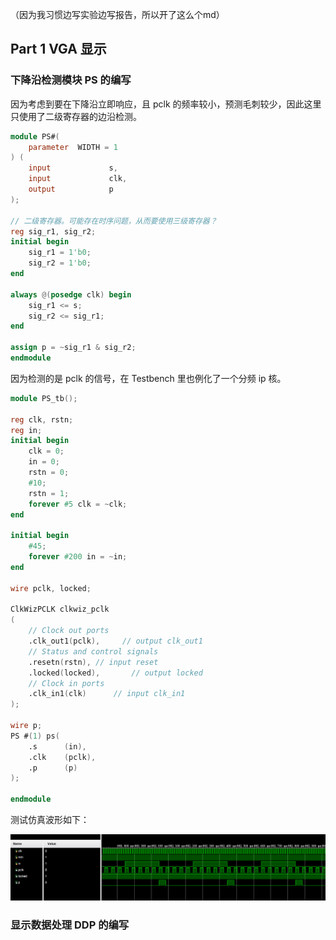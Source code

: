 （因为我习惯边写实验边写报告，所以开了这么个md）

## Part 1 VGA 显示

### 下降沿检测模块 PS 的编写

因为考虑到要在下降沿立即响应，且 pclk 的频率较小，预测毛刺较少，因此这里只使用了二级寄存器的边沿检测。

```verilog
module PS#(
	parameter  WIDTH = 1
) (
	input             s,
	input             clk,
	output            p
);

// 二级寄存器。可能存在时序问题，从而要使用三级寄存器？
reg sig_r1, sig_r2;
initial begin
    sig_r1 = 1'b0;
    sig_r2 = 1'b0;
end

always @(posedge clk) begin
    sig_r1 <= s;
    sig_r2 <= sig_r1;
end

assign p = ~sig_r1 & sig_r2;
endmodule
```

因为检测的是 pclk 的信号，在 Testbench 里也例化了一个分频 ip 核。

```verilog
module PS_tb();

reg clk, rstn;
reg in;
initial begin
    clk = 0;
    in = 0;
    rstn = 0;
    #10;
    rstn = 1;
    forever #5 clk = ~clk;
end

initial begin
    #45;
    forever #200 in = ~in;
end

wire pclk, locked;

ClkWizPCLK clkwiz_pclk
(
    // Clock out ports
    .clk_out1(pclk),     // output clk_out1
    // Status and control signals
    .resetn(rstn), // input reset
    .locked(locked),       // output locked
    // Clock in ports
    .clk_in1(clk)      // input clk_in1
);

wire p;
PS #(1) ps(
    .s      (in),
    .clk    (pclk),
    .p      (p)
);

endmodule

```

测试仿真波形如下：

![1733153208598](assets/1733153208598.png)

### 显示数据处理 DDP 的编写


